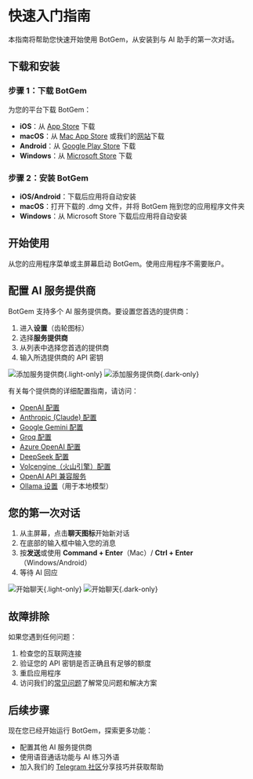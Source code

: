 # 快速入门指南

本指南将帮助您快速开始使用 BotGem，从安装到与 AI 助手的第一次对话。

## 下载和安装

### 步骤 1：下载 BotGem

为您的平台下载 BotGem：

- **iOS**：从 [App Store](https://apps.apple.com/app/ama-ask-me-anything/id6446135619?l=en) 下载
- **macOS**：从 [Mac App Store](https://apps.apple.com/app/ama-ask-me-anything/id6446135619?l=en) 或我们的[网站](https://botgem.com/#get-the-app)下载
- **Android**：从 [Google Play Store](https://play.google.com/store/apps/details?id=com.bytemyth.ama) 下载
- **Windows**：从 [Microsoft Store](https://apps.microsoft.com/detail/ama-the-gpt-app/9NQZVTBFJ86K?hl=en-US&gl=SE) 下载

### 步骤 2：安装 BotGem

- **iOS/Android**：下载后应用将自动安装
- **macOS**：打开下载的 .dmg 文件，并将 BotGem 拖到您的应用程序文件夹
- **Windows**：从 Microsoft Store 下载后应用将自动安装

## 开始使用

从您的应用程序菜单或主屏幕启动 BotGem。使用应用程序不需要账户。

## 配置 AI 服务提供商

BotGem 支持多个 AI 服务提供商。要设置您首选的提供商：

1. 进入**设置**（齿轮图标）
2. 选择**服务提供商**
3. 从列表中选择您首选的提供商
4. 输入所选提供商的 API 密钥

![添加服务提供商](/add-service.png){.light-only}
![添加服务提供商](/add-service-dark.png){.dark-only}

有关每个提供商的详细配置指南，请访问：

- [OpenAI 配置](/zh/openai-configuration)
- [Anthropic (Claude) 配置](/zh/anthropic-configuration)
- [Google Gemini 配置](/zh/google-configuration)
- [Groq 配置](/zh/groq-configuration)
- [Azure OpenAI 配置](/zh/azure-configuration)
- [DeepSeek 配置](/zh/deepseek-configuration)
- [Volcengine（火山引擎）配置](/zh/volcengine-configuration)
- [OpenAI API 兼容服务](/zh/openai-compatible)
- [Ollama 设置](/zh/ollama)（用于本地模型）

## 您的第一次对话

1. 从主屏幕，点击**聊天图标**开始新对话
2. 在底部的输入框中输入您的消息
3. 按**发送**或使用 **Command + Enter**（Mac）/ **Ctrl + Enter**（Windows/Android）
4. 等待 AI 回应

![开始聊天](/start-chat-btn.png){.light-only}
![开始聊天](/start-chat-btn-dark.png){.dark-only}

## 故障排除

如果您遇到任何问题：

1. 检查您的互联网连接
2. 验证您的 API 密钥是否正确且有足够的额度
3. 重启应用程序
4. 访问我们的[常见问题](/zh/faq)了解常见问题和解决方案

## 后续步骤

现在您已经开始运行 BotGem，探索更多功能：

- 配置其他 AI 服务提供商
- 使用语音通话功能与 AI 练习外语
- 加入我们的 [Telegram 社区](https://t.me/AMA_HQ)分享技巧并获取帮助
